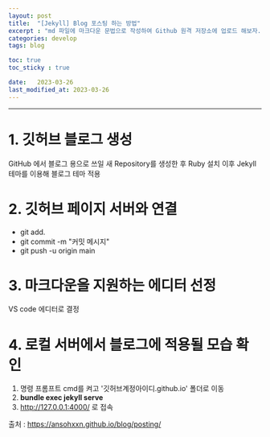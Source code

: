 ```yaml
---
layout: post
title:  "[Jekyll] Blog 포스팅 하는 방법"
excerpt : "md 파일에 마크다운 문법으로 작성하여 Github 원격 저장소에 업로드 해보자. 에디터는 Visual Studio code 사용! 로컬 서버에서 확인도 해보자."
categories: develop
tags: blog

toc: true
toc_sticky : true

date:   2023-03-26
last_modified_at: 2023-03-26
---
```

***

# 1. 깃허브 블로그 생성
GitHub 에서 블로그 용으로 쓰일 새 Repository를 생성한 후 Ruby 설치 이후 Jekyll 테마를 이용해 블로그 테마 적용

# 2. 깃허브 페이지 서버와 연결
- git add.
- git commit -m "커밋 메시지"
- git push -u origin main

# 3. 마크다운을 지원하는 에디터 선정
VS code 에디터로 결정

# 4. 로컬 서버에서 블로그에 적용될 모습 확인
1. 명령 프롬프트 cmd를 켜고 '깃허브계정아이디.github.io' 폴더로 이동 
2. **bundle exec jekyll serve**
3. http://127.0.0.1:4000/ 로 접속 


출처 : https://ansohxxn.github.io/blog/posting/